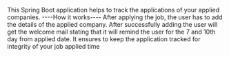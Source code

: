 This Spring Boot application helps to track the applications of your applied companies. 
----How it works----
After applying the job, the user has to add the details of the applied company. After successfully adding the user will get the welcome mail stating that it will remind the user for the 7 and 10th day from applied date.
It ensures to keep the application tracked for integrity of your job applied time
